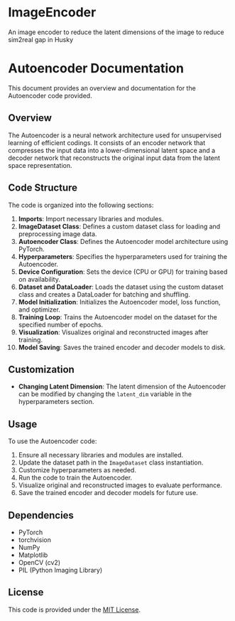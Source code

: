 # ImageEncoder
An image encoder to reduce the latent dimensions of the image to reduce sim2real gap in Husky

# Autoencoder Documentation

This document provides an overview and documentation for the Autoencoder code provided.

## Overview

The Autoencoder is a neural network architecture used for unsupervised learning of efficient codings. It consists of an encoder network that compresses the input data into a lower-dimensional latent space and a decoder network that reconstructs the original input data from the latent space representation.

## Code Structure

The code is organized into the following sections:

1. **Imports**: Import necessary libraries and modules.
2. **ImageDataset Class**: Defines a custom dataset class for loading and preprocessing image data.
3. **Autoencoder Class**: Defines the Autoencoder model architecture using PyTorch.
4. **Hyperparameters**: Specifies the hyperparameters used for training the Autoencoder.
5. **Device Configuration**: Sets the device (CPU or GPU) for training based on availability.
6. **Dataset and DataLoader**: Loads the dataset using the custom dataset class and creates a DataLoader for batching and shuffling.
7. **Model Initialization**: Initializes the Autoencoder model, loss function, and optimizer.
8. **Training Loop**: Trains the Autoencoder model on the dataset for the specified number of epochs.
9. **Visualization**: Visualizes original and reconstructed images after training.
10. **Model Saving**: Saves the trained encoder and decoder models to disk.

## Customization

- **Changing Latent Dimension**: The latent dimension of the Autoencoder can be modified by changing the `latent_dim` variable in the hyperparameters section.

## Usage

To use the Autoencoder code:

1. Ensure all necessary libraries and modules are installed.
2. Update the dataset path in the `ImageDataset` class instantiation.
3. Customize hyperparameters as needed.
4. Run the code to train the Autoencoder.
5. Visualize original and reconstructed images to evaluate performance.
6. Save the trained encoder and decoder models for future use.

## Dependencies

- PyTorch
- torchvision
- NumPy
- Matplotlib
- OpenCV (cv2)
- PIL (Python Imaging Library)

## License

This code is provided under the [MIT License](https://opensource.org/licenses/MIT).

